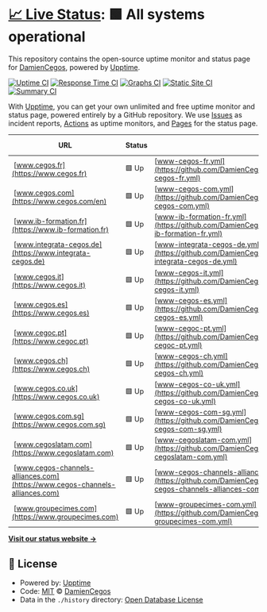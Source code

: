 # [📈 Live Status](https://DamienCegos.github.io/upptime): <!--live status--> **🟩 All systems operational**

This repository contains the open-source uptime monitor and status page for [DamienCegos](https://DamienCegos.github.io/upptime), powered by [Upptime](https://github.com/upptime/upptime).

[![Uptime CI](https://github.com/DamienCegos/upptime/workflows/Uptime%20CI/badge.svg)](https://github.com/DamienCegos/upptime/actions?query=workflow%3A%22Uptime+CI%22)
[![Response Time CI](https://github.com/DamienCegos/upptime/workflows/Response%20Time%20CI/badge.svg)](https://github.com/DamienCegos/upptime/actions?query=workflow%3A%22Response+Time+CI%22)
[![Graphs CI](https://github.com/DamienCegos/upptime/workflows/Graphs%20CI/badge.svg)](https://github.com/DamienCegos/upptime/actions?query=workflow%3A%22Graphs+CI%22)
[![Static Site CI](https://github.com/DamienCegos/upptime/workflows/Static%20Site%20CI/badge.svg)](https://github.com/DamienCegos/upptime/actions?query=workflow%3A%22Static+Site+CI%22)
[![Summary CI](https://github.com/DamienCegos/upptime/workflows/Summary%20CI/badge.svg)](https://github.com/DamienCegos/upptime/actions?query=workflow%3A%22Summary+CI%22)

With [Upptime](https://upptime.js.org), you can get your own unlimited and free uptime monitor and status page, powered entirely by a GitHub repository. We use [Issues](https://github.com/DamienCegos/upptime/issues) as incident reports, [Actions](https://github.com/DamienCegos/upptime/actions) as uptime monitors, and [Pages](https://DamienCegos.github.io/upptime) for the status page.

<!--start: status pages-->
<!-- This summary is generated by Upptime (https://github.com/upptime/upptime) -->
<!-- Do not edit this manually, your changes will be overwritten -->
<!-- prettier-ignore -->
| URL | Status | History | Response Time | Uptime |
| --- | ------ | ------- | ------------- | ------ |
| <img alt="" src="https://icons.duckduckgo.com/ip3/www.cegos.fr.ico" height="13"> [www.cegos.fr](https://www.cegos.fr) | 🟩 Up | [www-cegos-fr.yml](https://github.com/DamienCegos/upptime/commits/HEAD/history/www-cegos-fr.yml) | <details><summary><img alt="Response time graph" src="./graphs/www-cegos-fr/response-time-week.png" height="20"> 2224ms</summary><br><a href="https://DamienCegos.github.io/upptime/history/www-cegos-fr"><img alt="Response time 2271" src="https://img.shields.io/endpoint?url=https%3A%2F%2Fraw.githubusercontent.com%2FDamienCegos%2Fupptime%2FHEAD%2Fapi%2Fwww-cegos-fr%2Fresponse-time.json"></a><br><a href="https://DamienCegos.github.io/upptime/history/www-cegos-fr"><img alt="24-hour response time 885" src="https://img.shields.io/endpoint?url=https%3A%2F%2Fraw.githubusercontent.com%2FDamienCegos%2Fupptime%2FHEAD%2Fapi%2Fwww-cegos-fr%2Fresponse-time-day.json"></a><br><a href="https://DamienCegos.github.io/upptime/history/www-cegos-fr"><img alt="7-day response time 2224" src="https://img.shields.io/endpoint?url=https%3A%2F%2Fraw.githubusercontent.com%2FDamienCegos%2Fupptime%2FHEAD%2Fapi%2Fwww-cegos-fr%2Fresponse-time-week.json"></a><br><a href="https://DamienCegos.github.io/upptime/history/www-cegos-fr"><img alt="30-day response time 2322" src="https://img.shields.io/endpoint?url=https%3A%2F%2Fraw.githubusercontent.com%2FDamienCegos%2Fupptime%2FHEAD%2Fapi%2Fwww-cegos-fr%2Fresponse-time-month.json"></a><br><a href="https://DamienCegos.github.io/upptime/history/www-cegos-fr"><img alt="1-year response time 2271" src="https://img.shields.io/endpoint?url=https%3A%2F%2Fraw.githubusercontent.com%2FDamienCegos%2Fupptime%2FHEAD%2Fapi%2Fwww-cegos-fr%2Fresponse-time-year.json"></a></details> | <details><summary><a href="https://DamienCegos.github.io/upptime/history/www-cegos-fr">100.00%</a></summary><a href="https://DamienCegos.github.io/upptime/history/www-cegos-fr"><img alt="All-time uptime 100.00%" src="https://img.shields.io/endpoint?url=https%3A%2F%2Fraw.githubusercontent.com%2FDamienCegos%2Fupptime%2FHEAD%2Fapi%2Fwww-cegos-fr%2Fuptime.json"></a><br><a href="https://DamienCegos.github.io/upptime/history/www-cegos-fr"><img alt="24-hour uptime 100.00%" src="https://img.shields.io/endpoint?url=https%3A%2F%2Fraw.githubusercontent.com%2FDamienCegos%2Fupptime%2FHEAD%2Fapi%2Fwww-cegos-fr%2Fuptime-day.json"></a><br><a href="https://DamienCegos.github.io/upptime/history/www-cegos-fr"><img alt="7-day uptime 100.00%" src="https://img.shields.io/endpoint?url=https%3A%2F%2Fraw.githubusercontent.com%2FDamienCegos%2Fupptime%2FHEAD%2Fapi%2Fwww-cegos-fr%2Fuptime-week.json"></a><br><a href="https://DamienCegos.github.io/upptime/history/www-cegos-fr"><img alt="30-day uptime 100.00%" src="https://img.shields.io/endpoint?url=https%3A%2F%2Fraw.githubusercontent.com%2FDamienCegos%2Fupptime%2FHEAD%2Fapi%2Fwww-cegos-fr%2Fuptime-month.json"></a><br><a href="https://DamienCegos.github.io/upptime/history/www-cegos-fr"><img alt="1-year uptime 100.00%" src="https://img.shields.io/endpoint?url=https%3A%2F%2Fraw.githubusercontent.com%2FDamienCegos%2Fupptime%2FHEAD%2Fapi%2Fwww-cegos-fr%2Fuptime-year.json"></a></details>
| <img alt="" src="https://icons.duckduckgo.com/ip3/www.cegos.com.ico" height="13"> [www.cegos.com](https://www.cegos.com/en) | 🟩 Up | [www-cegos-com.yml](https://github.com/DamienCegos/upptime/commits/HEAD/history/www-cegos-com.yml) | <details><summary><img alt="Response time graph" src="./graphs/www-cegos-com/response-time-week.png" height="20"> 2799ms</summary><br><a href="https://DamienCegos.github.io/upptime/history/www-cegos-com"><img alt="Response time 2585" src="https://img.shields.io/endpoint?url=https%3A%2F%2Fraw.githubusercontent.com%2FDamienCegos%2Fupptime%2FHEAD%2Fapi%2Fwww-cegos-com%2Fresponse-time.json"></a><br><a href="https://DamienCegos.github.io/upptime/history/www-cegos-com"><img alt="24-hour response time 2741" src="https://img.shields.io/endpoint?url=https%3A%2F%2Fraw.githubusercontent.com%2FDamienCegos%2Fupptime%2FHEAD%2Fapi%2Fwww-cegos-com%2Fresponse-time-day.json"></a><br><a href="https://DamienCegos.github.io/upptime/history/www-cegos-com"><img alt="7-day response time 2799" src="https://img.shields.io/endpoint?url=https%3A%2F%2Fraw.githubusercontent.com%2FDamienCegos%2Fupptime%2FHEAD%2Fapi%2Fwww-cegos-com%2Fresponse-time-week.json"></a><br><a href="https://DamienCegos.github.io/upptime/history/www-cegos-com"><img alt="30-day response time 2653" src="https://img.shields.io/endpoint?url=https%3A%2F%2Fraw.githubusercontent.com%2FDamienCegos%2Fupptime%2FHEAD%2Fapi%2Fwww-cegos-com%2Fresponse-time-month.json"></a><br><a href="https://DamienCegos.github.io/upptime/history/www-cegos-com"><img alt="1-year response time 2585" src="https://img.shields.io/endpoint?url=https%3A%2F%2Fraw.githubusercontent.com%2FDamienCegos%2Fupptime%2FHEAD%2Fapi%2Fwww-cegos-com%2Fresponse-time-year.json"></a></details> | <details><summary><a href="https://DamienCegos.github.io/upptime/history/www-cegos-com">100.00%</a></summary><a href="https://DamienCegos.github.io/upptime/history/www-cegos-com"><img alt="All-time uptime 100.00%" src="https://img.shields.io/endpoint?url=https%3A%2F%2Fraw.githubusercontent.com%2FDamienCegos%2Fupptime%2FHEAD%2Fapi%2Fwww-cegos-com%2Fuptime.json"></a><br><a href="https://DamienCegos.github.io/upptime/history/www-cegos-com"><img alt="24-hour uptime 100.00%" src="https://img.shields.io/endpoint?url=https%3A%2F%2Fraw.githubusercontent.com%2FDamienCegos%2Fupptime%2FHEAD%2Fapi%2Fwww-cegos-com%2Fuptime-day.json"></a><br><a href="https://DamienCegos.github.io/upptime/history/www-cegos-com"><img alt="7-day uptime 100.00%" src="https://img.shields.io/endpoint?url=https%3A%2F%2Fraw.githubusercontent.com%2FDamienCegos%2Fupptime%2FHEAD%2Fapi%2Fwww-cegos-com%2Fuptime-week.json"></a><br><a href="https://DamienCegos.github.io/upptime/history/www-cegos-com"><img alt="30-day uptime 100.00%" src="https://img.shields.io/endpoint?url=https%3A%2F%2Fraw.githubusercontent.com%2FDamienCegos%2Fupptime%2FHEAD%2Fapi%2Fwww-cegos-com%2Fuptime-month.json"></a><br><a href="https://DamienCegos.github.io/upptime/history/www-cegos-com"><img alt="1-year uptime 100.00%" src="https://img.shields.io/endpoint?url=https%3A%2F%2Fraw.githubusercontent.com%2FDamienCegos%2Fupptime%2FHEAD%2Fapi%2Fwww-cegos-com%2Fuptime-year.json"></a></details>
| <img alt="" src="https://icons.duckduckgo.com/ip3/www.ib-formation.fr.ico" height="13"> [www.ib-formation.fr](https://www.ib-formation.fr) | 🟩 Up | [www-ib-formation-fr.yml](https://github.com/DamienCegos/upptime/commits/HEAD/history/www-ib-formation-fr.yml) | <details><summary><img alt="Response time graph" src="./graphs/www-ib-formation-fr/response-time-week.png" height="20"> 2508ms</summary><br><a href="https://DamienCegos.github.io/upptime/history/www-ib-formation-fr"><img alt="Response time 2473" src="https://img.shields.io/endpoint?url=https%3A%2F%2Fraw.githubusercontent.com%2FDamienCegos%2Fupptime%2FHEAD%2Fapi%2Fwww-ib-formation-fr%2Fresponse-time.json"></a><br><a href="https://DamienCegos.github.io/upptime/history/www-ib-formation-fr"><img alt="24-hour response time 2351" src="https://img.shields.io/endpoint?url=https%3A%2F%2Fraw.githubusercontent.com%2FDamienCegos%2Fupptime%2FHEAD%2Fapi%2Fwww-ib-formation-fr%2Fresponse-time-day.json"></a><br><a href="https://DamienCegos.github.io/upptime/history/www-ib-formation-fr"><img alt="7-day response time 2508" src="https://img.shields.io/endpoint?url=https%3A%2F%2Fraw.githubusercontent.com%2FDamienCegos%2Fupptime%2FHEAD%2Fapi%2Fwww-ib-formation-fr%2Fresponse-time-week.json"></a><br><a href="https://DamienCegos.github.io/upptime/history/www-ib-formation-fr"><img alt="30-day response time 2453" src="https://img.shields.io/endpoint?url=https%3A%2F%2Fraw.githubusercontent.com%2FDamienCegos%2Fupptime%2FHEAD%2Fapi%2Fwww-ib-formation-fr%2Fresponse-time-month.json"></a><br><a href="https://DamienCegos.github.io/upptime/history/www-ib-formation-fr"><img alt="1-year response time 2473" src="https://img.shields.io/endpoint?url=https%3A%2F%2Fraw.githubusercontent.com%2FDamienCegos%2Fupptime%2FHEAD%2Fapi%2Fwww-ib-formation-fr%2Fresponse-time-year.json"></a></details> | <details><summary><a href="https://DamienCegos.github.io/upptime/history/www-ib-formation-fr">100.00%</a></summary><a href="https://DamienCegos.github.io/upptime/history/www-ib-formation-fr"><img alt="All-time uptime 99.94%" src="https://img.shields.io/endpoint?url=https%3A%2F%2Fraw.githubusercontent.com%2FDamienCegos%2Fupptime%2FHEAD%2Fapi%2Fwww-ib-formation-fr%2Fuptime.json"></a><br><a href="https://DamienCegos.github.io/upptime/history/www-ib-formation-fr"><img alt="24-hour uptime 100.00%" src="https://img.shields.io/endpoint?url=https%3A%2F%2Fraw.githubusercontent.com%2FDamienCegos%2Fupptime%2FHEAD%2Fapi%2Fwww-ib-formation-fr%2Fuptime-day.json"></a><br><a href="https://DamienCegos.github.io/upptime/history/www-ib-formation-fr"><img alt="7-day uptime 100.00%" src="https://img.shields.io/endpoint?url=https%3A%2F%2Fraw.githubusercontent.com%2FDamienCegos%2Fupptime%2FHEAD%2Fapi%2Fwww-ib-formation-fr%2Fuptime-week.json"></a><br><a href="https://DamienCegos.github.io/upptime/history/www-ib-formation-fr"><img alt="30-day uptime 99.96%" src="https://img.shields.io/endpoint?url=https%3A%2F%2Fraw.githubusercontent.com%2FDamienCegos%2Fupptime%2FHEAD%2Fapi%2Fwww-ib-formation-fr%2Fuptime-month.json"></a><br><a href="https://DamienCegos.github.io/upptime/history/www-ib-formation-fr"><img alt="1-year uptime 99.94%" src="https://img.shields.io/endpoint?url=https%3A%2F%2Fraw.githubusercontent.com%2FDamienCegos%2Fupptime%2FHEAD%2Fapi%2Fwww-ib-formation-fr%2Fuptime-year.json"></a></details>
| <img alt="" src="https://icons.duckduckgo.com/ip3/www.integrata-cegos.de.ico" height="13"> [www.integrata-cegos.de](https://www.integrata-cegos.de) | 🟩 Up | [www-integrata-cegos-de.yml](https://github.com/DamienCegos/upptime/commits/HEAD/history/www-integrata-cegos-de.yml) | <details><summary><img alt="Response time graph" src="./graphs/www-integrata-cegos-de/response-time-week.png" height="20"> 2476ms</summary><br><a href="https://DamienCegos.github.io/upptime/history/www-integrata-cegos-de"><img alt="Response time 2287" src="https://img.shields.io/endpoint?url=https%3A%2F%2Fraw.githubusercontent.com%2FDamienCegos%2Fupptime%2FHEAD%2Fapi%2Fwww-integrata-cegos-de%2Fresponse-time.json"></a><br><a href="https://DamienCegos.github.io/upptime/history/www-integrata-cegos-de"><img alt="24-hour response time 2263" src="https://img.shields.io/endpoint?url=https%3A%2F%2Fraw.githubusercontent.com%2FDamienCegos%2Fupptime%2FHEAD%2Fapi%2Fwww-integrata-cegos-de%2Fresponse-time-day.json"></a><br><a href="https://DamienCegos.github.io/upptime/history/www-integrata-cegos-de"><img alt="7-day response time 2476" src="https://img.shields.io/endpoint?url=https%3A%2F%2Fraw.githubusercontent.com%2FDamienCegos%2Fupptime%2FHEAD%2Fapi%2Fwww-integrata-cegos-de%2Fresponse-time-week.json"></a><br><a href="https://DamienCegos.github.io/upptime/history/www-integrata-cegos-de"><img alt="30-day response time 2391" src="https://img.shields.io/endpoint?url=https%3A%2F%2Fraw.githubusercontent.com%2FDamienCegos%2Fupptime%2FHEAD%2Fapi%2Fwww-integrata-cegos-de%2Fresponse-time-month.json"></a><br><a href="https://DamienCegos.github.io/upptime/history/www-integrata-cegos-de"><img alt="1-year response time 2287" src="https://img.shields.io/endpoint?url=https%3A%2F%2Fraw.githubusercontent.com%2FDamienCegos%2Fupptime%2FHEAD%2Fapi%2Fwww-integrata-cegos-de%2Fresponse-time-year.json"></a></details> | <details><summary><a href="https://DamienCegos.github.io/upptime/history/www-integrata-cegos-de">100.00%</a></summary><a href="https://DamienCegos.github.io/upptime/history/www-integrata-cegos-de"><img alt="All-time uptime 100.00%" src="https://img.shields.io/endpoint?url=https%3A%2F%2Fraw.githubusercontent.com%2FDamienCegos%2Fupptime%2FHEAD%2Fapi%2Fwww-integrata-cegos-de%2Fuptime.json"></a><br><a href="https://DamienCegos.github.io/upptime/history/www-integrata-cegos-de"><img alt="24-hour uptime 100.00%" src="https://img.shields.io/endpoint?url=https%3A%2F%2Fraw.githubusercontent.com%2FDamienCegos%2Fupptime%2FHEAD%2Fapi%2Fwww-integrata-cegos-de%2Fuptime-day.json"></a><br><a href="https://DamienCegos.github.io/upptime/history/www-integrata-cegos-de"><img alt="7-day uptime 100.00%" src="https://img.shields.io/endpoint?url=https%3A%2F%2Fraw.githubusercontent.com%2FDamienCegos%2Fupptime%2FHEAD%2Fapi%2Fwww-integrata-cegos-de%2Fuptime-week.json"></a><br><a href="https://DamienCegos.github.io/upptime/history/www-integrata-cegos-de"><img alt="30-day uptime 100.00%" src="https://img.shields.io/endpoint?url=https%3A%2F%2Fraw.githubusercontent.com%2FDamienCegos%2Fupptime%2FHEAD%2Fapi%2Fwww-integrata-cegos-de%2Fuptime-month.json"></a><br><a href="https://DamienCegos.github.io/upptime/history/www-integrata-cegos-de"><img alt="1-year uptime 100.00%" src="https://img.shields.io/endpoint?url=https%3A%2F%2Fraw.githubusercontent.com%2FDamienCegos%2Fupptime%2FHEAD%2Fapi%2Fwww-integrata-cegos-de%2Fuptime-year.json"></a></details>
| <img alt="" src="https://icons.duckduckgo.com/ip3/www.cegos.it.ico" height="13"> [www.cegos.it](https://www.cegos.it) | 🟩 Up | [www-cegos-it.yml](https://github.com/DamienCegos/upptime/commits/HEAD/history/www-cegos-it.yml) | <details><summary><img alt="Response time graph" src="./graphs/www-cegos-it/response-time-week.png" height="20"> 2346ms</summary><br><a href="https://DamienCegos.github.io/upptime/history/www-cegos-it"><img alt="Response time 2264" src="https://img.shields.io/endpoint?url=https%3A%2F%2Fraw.githubusercontent.com%2FDamienCegos%2Fupptime%2FHEAD%2Fapi%2Fwww-cegos-it%2Fresponse-time.json"></a><br><a href="https://DamienCegos.github.io/upptime/history/www-cegos-it"><img alt="24-hour response time 1997" src="https://img.shields.io/endpoint?url=https%3A%2F%2Fraw.githubusercontent.com%2FDamienCegos%2Fupptime%2FHEAD%2Fapi%2Fwww-cegos-it%2Fresponse-time-day.json"></a><br><a href="https://DamienCegos.github.io/upptime/history/www-cegos-it"><img alt="7-day response time 2346" src="https://img.shields.io/endpoint?url=https%3A%2F%2Fraw.githubusercontent.com%2FDamienCegos%2Fupptime%2FHEAD%2Fapi%2Fwww-cegos-it%2Fresponse-time-week.json"></a><br><a href="https://DamienCegos.github.io/upptime/history/www-cegos-it"><img alt="30-day response time 2319" src="https://img.shields.io/endpoint?url=https%3A%2F%2Fraw.githubusercontent.com%2FDamienCegos%2Fupptime%2FHEAD%2Fapi%2Fwww-cegos-it%2Fresponse-time-month.json"></a><br><a href="https://DamienCegos.github.io/upptime/history/www-cegos-it"><img alt="1-year response time 2264" src="https://img.shields.io/endpoint?url=https%3A%2F%2Fraw.githubusercontent.com%2FDamienCegos%2Fupptime%2FHEAD%2Fapi%2Fwww-cegos-it%2Fresponse-time-year.json"></a></details> | <details><summary><a href="https://DamienCegos.github.io/upptime/history/www-cegos-it">100.00%</a></summary><a href="https://DamienCegos.github.io/upptime/history/www-cegos-it"><img alt="All-time uptime 100.00%" src="https://img.shields.io/endpoint?url=https%3A%2F%2Fraw.githubusercontent.com%2FDamienCegos%2Fupptime%2FHEAD%2Fapi%2Fwww-cegos-it%2Fuptime.json"></a><br><a href="https://DamienCegos.github.io/upptime/history/www-cegos-it"><img alt="24-hour uptime 100.00%" src="https://img.shields.io/endpoint?url=https%3A%2F%2Fraw.githubusercontent.com%2FDamienCegos%2Fupptime%2FHEAD%2Fapi%2Fwww-cegos-it%2Fuptime-day.json"></a><br><a href="https://DamienCegos.github.io/upptime/history/www-cegos-it"><img alt="7-day uptime 100.00%" src="https://img.shields.io/endpoint?url=https%3A%2F%2Fraw.githubusercontent.com%2FDamienCegos%2Fupptime%2FHEAD%2Fapi%2Fwww-cegos-it%2Fuptime-week.json"></a><br><a href="https://DamienCegos.github.io/upptime/history/www-cegos-it"><img alt="30-day uptime 100.00%" src="https://img.shields.io/endpoint?url=https%3A%2F%2Fraw.githubusercontent.com%2FDamienCegos%2Fupptime%2FHEAD%2Fapi%2Fwww-cegos-it%2Fuptime-month.json"></a><br><a href="https://DamienCegos.github.io/upptime/history/www-cegos-it"><img alt="1-year uptime 100.00%" src="https://img.shields.io/endpoint?url=https%3A%2F%2Fraw.githubusercontent.com%2FDamienCegos%2Fupptime%2FHEAD%2Fapi%2Fwww-cegos-it%2Fuptime-year.json"></a></details>
| <img alt="" src="https://icons.duckduckgo.com/ip3/www.cegos.es.ico" height="13"> [www.cegos.es](https://www.cegos.es) | 🟩 Up | [www-cegos-es.yml](https://github.com/DamienCegos/upptime/commits/HEAD/history/www-cegos-es.yml) | <details><summary><img alt="Response time graph" src="./graphs/www-cegos-es/response-time-week.png" height="20"> 2829ms</summary><br><a href="https://DamienCegos.github.io/upptime/history/www-cegos-es"><img alt="Response time 2809" src="https://img.shields.io/endpoint?url=https%3A%2F%2Fraw.githubusercontent.com%2FDamienCegos%2Fupptime%2FHEAD%2Fapi%2Fwww-cegos-es%2Fresponse-time.json"></a><br><a href="https://DamienCegos.github.io/upptime/history/www-cegos-es"><img alt="24-hour response time 2542" src="https://img.shields.io/endpoint?url=https%3A%2F%2Fraw.githubusercontent.com%2FDamienCegos%2Fupptime%2FHEAD%2Fapi%2Fwww-cegos-es%2Fresponse-time-day.json"></a><br><a href="https://DamienCegos.github.io/upptime/history/www-cegos-es"><img alt="7-day response time 2829" src="https://img.shields.io/endpoint?url=https%3A%2F%2Fraw.githubusercontent.com%2FDamienCegos%2Fupptime%2FHEAD%2Fapi%2Fwww-cegos-es%2Fresponse-time-week.json"></a><br><a href="https://DamienCegos.github.io/upptime/history/www-cegos-es"><img alt="30-day response time 3272" src="https://img.shields.io/endpoint?url=https%3A%2F%2Fraw.githubusercontent.com%2FDamienCegos%2Fupptime%2FHEAD%2Fapi%2Fwww-cegos-es%2Fresponse-time-month.json"></a><br><a href="https://DamienCegos.github.io/upptime/history/www-cegos-es"><img alt="1-year response time 2809" src="https://img.shields.io/endpoint?url=https%3A%2F%2Fraw.githubusercontent.com%2FDamienCegos%2Fupptime%2FHEAD%2Fapi%2Fwww-cegos-es%2Fresponse-time-year.json"></a></details> | <details><summary><a href="https://DamienCegos.github.io/upptime/history/www-cegos-es">100.00%</a></summary><a href="https://DamienCegos.github.io/upptime/history/www-cegos-es"><img alt="All-time uptime 100.00%" src="https://img.shields.io/endpoint?url=https%3A%2F%2Fraw.githubusercontent.com%2FDamienCegos%2Fupptime%2FHEAD%2Fapi%2Fwww-cegos-es%2Fuptime.json"></a><br><a href="https://DamienCegos.github.io/upptime/history/www-cegos-es"><img alt="24-hour uptime 100.00%" src="https://img.shields.io/endpoint?url=https%3A%2F%2Fraw.githubusercontent.com%2FDamienCegos%2Fupptime%2FHEAD%2Fapi%2Fwww-cegos-es%2Fuptime-day.json"></a><br><a href="https://DamienCegos.github.io/upptime/history/www-cegos-es"><img alt="7-day uptime 100.00%" src="https://img.shields.io/endpoint?url=https%3A%2F%2Fraw.githubusercontent.com%2FDamienCegos%2Fupptime%2FHEAD%2Fapi%2Fwww-cegos-es%2Fuptime-week.json"></a><br><a href="https://DamienCegos.github.io/upptime/history/www-cegos-es"><img alt="30-day uptime 100.00%" src="https://img.shields.io/endpoint?url=https%3A%2F%2Fraw.githubusercontent.com%2FDamienCegos%2Fupptime%2FHEAD%2Fapi%2Fwww-cegos-es%2Fuptime-month.json"></a><br><a href="https://DamienCegos.github.io/upptime/history/www-cegos-es"><img alt="1-year uptime 100.00%" src="https://img.shields.io/endpoint?url=https%3A%2F%2Fraw.githubusercontent.com%2FDamienCegos%2Fupptime%2FHEAD%2Fapi%2Fwww-cegos-es%2Fuptime-year.json"></a></details>
| <img alt="" src="https://icons.duckduckgo.com/ip3/www.cegoc.pt.ico" height="13"> [www.cegoc.pt](https://www.cegoc.pt) | 🟩 Up | [www-cegoc-pt.yml](https://github.com/DamienCegos/upptime/commits/HEAD/history/www-cegoc-pt.yml) | <details><summary><img alt="Response time graph" src="./graphs/www-cegoc-pt/response-time-week.png" height="20"> 1807ms</summary><br><a href="https://DamienCegos.github.io/upptime/history/www-cegoc-pt"><img alt="Response time 1921" src="https://img.shields.io/endpoint?url=https%3A%2F%2Fraw.githubusercontent.com%2FDamienCegos%2Fupptime%2FHEAD%2Fapi%2Fwww-cegoc-pt%2Fresponse-time.json"></a><br><a href="https://DamienCegos.github.io/upptime/history/www-cegoc-pt"><img alt="24-hour response time 1316" src="https://img.shields.io/endpoint?url=https%3A%2F%2Fraw.githubusercontent.com%2FDamienCegos%2Fupptime%2FHEAD%2Fapi%2Fwww-cegoc-pt%2Fresponse-time-day.json"></a><br><a href="https://DamienCegos.github.io/upptime/history/www-cegoc-pt"><img alt="7-day response time 1807" src="https://img.shields.io/endpoint?url=https%3A%2F%2Fraw.githubusercontent.com%2FDamienCegos%2Fupptime%2FHEAD%2Fapi%2Fwww-cegoc-pt%2Fresponse-time-week.json"></a><br><a href="https://DamienCegos.github.io/upptime/history/www-cegoc-pt"><img alt="30-day response time 2113" src="https://img.shields.io/endpoint?url=https%3A%2F%2Fraw.githubusercontent.com%2FDamienCegos%2Fupptime%2FHEAD%2Fapi%2Fwww-cegoc-pt%2Fresponse-time-month.json"></a><br><a href="https://DamienCegos.github.io/upptime/history/www-cegoc-pt"><img alt="1-year response time 1921" src="https://img.shields.io/endpoint?url=https%3A%2F%2Fraw.githubusercontent.com%2FDamienCegos%2Fupptime%2FHEAD%2Fapi%2Fwww-cegoc-pt%2Fresponse-time-year.json"></a></details> | <details><summary><a href="https://DamienCegos.github.io/upptime/history/www-cegoc-pt">100.00%</a></summary><a href="https://DamienCegos.github.io/upptime/history/www-cegoc-pt"><img alt="All-time uptime 100.00%" src="https://img.shields.io/endpoint?url=https%3A%2F%2Fraw.githubusercontent.com%2FDamienCegos%2Fupptime%2FHEAD%2Fapi%2Fwww-cegoc-pt%2Fuptime.json"></a><br><a href="https://DamienCegos.github.io/upptime/history/www-cegoc-pt"><img alt="24-hour uptime 100.00%" src="https://img.shields.io/endpoint?url=https%3A%2F%2Fraw.githubusercontent.com%2FDamienCegos%2Fupptime%2FHEAD%2Fapi%2Fwww-cegoc-pt%2Fuptime-day.json"></a><br><a href="https://DamienCegos.github.io/upptime/history/www-cegoc-pt"><img alt="7-day uptime 100.00%" src="https://img.shields.io/endpoint?url=https%3A%2F%2Fraw.githubusercontent.com%2FDamienCegos%2Fupptime%2FHEAD%2Fapi%2Fwww-cegoc-pt%2Fuptime-week.json"></a><br><a href="https://DamienCegos.github.io/upptime/history/www-cegoc-pt"><img alt="30-day uptime 100.00%" src="https://img.shields.io/endpoint?url=https%3A%2F%2Fraw.githubusercontent.com%2FDamienCegos%2Fupptime%2FHEAD%2Fapi%2Fwww-cegoc-pt%2Fuptime-month.json"></a><br><a href="https://DamienCegos.github.io/upptime/history/www-cegoc-pt"><img alt="1-year uptime 100.00%" src="https://img.shields.io/endpoint?url=https%3A%2F%2Fraw.githubusercontent.com%2FDamienCegos%2Fupptime%2FHEAD%2Fapi%2Fwww-cegoc-pt%2Fuptime-year.json"></a></details>
| <img alt="" src="https://icons.duckduckgo.com/ip3/www.cegos.ch.ico" height="13"> [www.cegos.ch](https://www.cegos.ch) | 🟩 Up | [www-cegos-ch.yml](https://github.com/DamienCegos/upptime/commits/HEAD/history/www-cegos-ch.yml) | <details><summary><img alt="Response time graph" src="./graphs/www-cegos-ch/response-time-week.png" height="20"> 2059ms</summary><br><a href="https://DamienCegos.github.io/upptime/history/www-cegos-ch"><img alt="Response time 2270" src="https://img.shields.io/endpoint?url=https%3A%2F%2Fraw.githubusercontent.com%2FDamienCegos%2Fupptime%2FHEAD%2Fapi%2Fwww-cegos-ch%2Fresponse-time.json"></a><br><a href="https://DamienCegos.github.io/upptime/history/www-cegos-ch"><img alt="24-hour response time 2069" src="https://img.shields.io/endpoint?url=https%3A%2F%2Fraw.githubusercontent.com%2FDamienCegos%2Fupptime%2FHEAD%2Fapi%2Fwww-cegos-ch%2Fresponse-time-day.json"></a><br><a href="https://DamienCegos.github.io/upptime/history/www-cegos-ch"><img alt="7-day response time 2059" src="https://img.shields.io/endpoint?url=https%3A%2F%2Fraw.githubusercontent.com%2FDamienCegos%2Fupptime%2FHEAD%2Fapi%2Fwww-cegos-ch%2Fresponse-time-week.json"></a><br><a href="https://DamienCegos.github.io/upptime/history/www-cegos-ch"><img alt="30-day response time 2516" src="https://img.shields.io/endpoint?url=https%3A%2F%2Fraw.githubusercontent.com%2FDamienCegos%2Fupptime%2FHEAD%2Fapi%2Fwww-cegos-ch%2Fresponse-time-month.json"></a><br><a href="https://DamienCegos.github.io/upptime/history/www-cegos-ch"><img alt="1-year response time 2270" src="https://img.shields.io/endpoint?url=https%3A%2F%2Fraw.githubusercontent.com%2FDamienCegos%2Fupptime%2FHEAD%2Fapi%2Fwww-cegos-ch%2Fresponse-time-year.json"></a></details> | <details><summary><a href="https://DamienCegos.github.io/upptime/history/www-cegos-ch">100.00%</a></summary><a href="https://DamienCegos.github.io/upptime/history/www-cegos-ch"><img alt="All-time uptime 100.00%" src="https://img.shields.io/endpoint?url=https%3A%2F%2Fraw.githubusercontent.com%2FDamienCegos%2Fupptime%2FHEAD%2Fapi%2Fwww-cegos-ch%2Fuptime.json"></a><br><a href="https://DamienCegos.github.io/upptime/history/www-cegos-ch"><img alt="24-hour uptime 100.00%" src="https://img.shields.io/endpoint?url=https%3A%2F%2Fraw.githubusercontent.com%2FDamienCegos%2Fupptime%2FHEAD%2Fapi%2Fwww-cegos-ch%2Fuptime-day.json"></a><br><a href="https://DamienCegos.github.io/upptime/history/www-cegos-ch"><img alt="7-day uptime 100.00%" src="https://img.shields.io/endpoint?url=https%3A%2F%2Fraw.githubusercontent.com%2FDamienCegos%2Fupptime%2FHEAD%2Fapi%2Fwww-cegos-ch%2Fuptime-week.json"></a><br><a href="https://DamienCegos.github.io/upptime/history/www-cegos-ch"><img alt="30-day uptime 100.00%" src="https://img.shields.io/endpoint?url=https%3A%2F%2Fraw.githubusercontent.com%2FDamienCegos%2Fupptime%2FHEAD%2Fapi%2Fwww-cegos-ch%2Fuptime-month.json"></a><br><a href="https://DamienCegos.github.io/upptime/history/www-cegos-ch"><img alt="1-year uptime 100.00%" src="https://img.shields.io/endpoint?url=https%3A%2F%2Fraw.githubusercontent.com%2FDamienCegos%2Fupptime%2FHEAD%2Fapi%2Fwww-cegos-ch%2Fuptime-year.json"></a></details>
| <img alt="" src="https://icons.duckduckgo.com/ip3/www.cegos.co.uk.ico" height="13"> [www.cegos.co.uk](https://www.cegos.co.uk) | 🟩 Up | [www-cegos-co-uk.yml](https://github.com/DamienCegos/upptime/commits/HEAD/history/www-cegos-co-uk.yml) | <details><summary><img alt="Response time graph" src="./graphs/www-cegos-co-uk/response-time-week.png" height="20"> 1948ms</summary><br><a href="https://DamienCegos.github.io/upptime/history/www-cegos-co-uk"><img alt="Response time 2055" src="https://img.shields.io/endpoint?url=https%3A%2F%2Fraw.githubusercontent.com%2FDamienCegos%2Fupptime%2FHEAD%2Fapi%2Fwww-cegos-co-uk%2Fresponse-time.json"></a><br><a href="https://DamienCegos.github.io/upptime/history/www-cegos-co-uk"><img alt="24-hour response time 1762" src="https://img.shields.io/endpoint?url=https%3A%2F%2Fraw.githubusercontent.com%2FDamienCegos%2Fupptime%2FHEAD%2Fapi%2Fwww-cegos-co-uk%2Fresponse-time-day.json"></a><br><a href="https://DamienCegos.github.io/upptime/history/www-cegos-co-uk"><img alt="7-day response time 1948" src="https://img.shields.io/endpoint?url=https%3A%2F%2Fraw.githubusercontent.com%2FDamienCegos%2Fupptime%2FHEAD%2Fapi%2Fwww-cegos-co-uk%2Fresponse-time-week.json"></a><br><a href="https://DamienCegos.github.io/upptime/history/www-cegos-co-uk"><img alt="30-day response time 2080" src="https://img.shields.io/endpoint?url=https%3A%2F%2Fraw.githubusercontent.com%2FDamienCegos%2Fupptime%2FHEAD%2Fapi%2Fwww-cegos-co-uk%2Fresponse-time-month.json"></a><br><a href="https://DamienCegos.github.io/upptime/history/www-cegos-co-uk"><img alt="1-year response time 2055" src="https://img.shields.io/endpoint?url=https%3A%2F%2Fraw.githubusercontent.com%2FDamienCegos%2Fupptime%2FHEAD%2Fapi%2Fwww-cegos-co-uk%2Fresponse-time-year.json"></a></details> | <details><summary><a href="https://DamienCegos.github.io/upptime/history/www-cegos-co-uk">100.00%</a></summary><a href="https://DamienCegos.github.io/upptime/history/www-cegos-co-uk"><img alt="All-time uptime 100.00%" src="https://img.shields.io/endpoint?url=https%3A%2F%2Fraw.githubusercontent.com%2FDamienCegos%2Fupptime%2FHEAD%2Fapi%2Fwww-cegos-co-uk%2Fuptime.json"></a><br><a href="https://DamienCegos.github.io/upptime/history/www-cegos-co-uk"><img alt="24-hour uptime 100.00%" src="https://img.shields.io/endpoint?url=https%3A%2F%2Fraw.githubusercontent.com%2FDamienCegos%2Fupptime%2FHEAD%2Fapi%2Fwww-cegos-co-uk%2Fuptime-day.json"></a><br><a href="https://DamienCegos.github.io/upptime/history/www-cegos-co-uk"><img alt="7-day uptime 100.00%" src="https://img.shields.io/endpoint?url=https%3A%2F%2Fraw.githubusercontent.com%2FDamienCegos%2Fupptime%2FHEAD%2Fapi%2Fwww-cegos-co-uk%2Fuptime-week.json"></a><br><a href="https://DamienCegos.github.io/upptime/history/www-cegos-co-uk"><img alt="30-day uptime 100.00%" src="https://img.shields.io/endpoint?url=https%3A%2F%2Fraw.githubusercontent.com%2FDamienCegos%2Fupptime%2FHEAD%2Fapi%2Fwww-cegos-co-uk%2Fuptime-month.json"></a><br><a href="https://DamienCegos.github.io/upptime/history/www-cegos-co-uk"><img alt="1-year uptime 100.00%" src="https://img.shields.io/endpoint?url=https%3A%2F%2Fraw.githubusercontent.com%2FDamienCegos%2Fupptime%2FHEAD%2Fapi%2Fwww-cegos-co-uk%2Fuptime-year.json"></a></details>
| <img alt="" src="https://icons.duckduckgo.com/ip3/www.cegos.com.sg.ico" height="13"> [www.cegos.com.sg](https://www.cegos.com.sg) | 🟩 Up | [www-cegos-com-sg.yml](https://github.com/DamienCegos/upptime/commits/HEAD/history/www-cegos-com-sg.yml) | <details><summary><img alt="Response time graph" src="./graphs/www-cegos-com-sg/response-time-week.png" height="20"> 4869ms</summary><br><a href="https://DamienCegos.github.io/upptime/history/www-cegos-com-sg"><img alt="Response time 4383" src="https://img.shields.io/endpoint?url=https%3A%2F%2Fraw.githubusercontent.com%2FDamienCegos%2Fupptime%2FHEAD%2Fapi%2Fwww-cegos-com-sg%2Fresponse-time.json"></a><br><a href="https://DamienCegos.github.io/upptime/history/www-cegos-com-sg"><img alt="24-hour response time 6585" src="https://img.shields.io/endpoint?url=https%3A%2F%2Fraw.githubusercontent.com%2FDamienCegos%2Fupptime%2FHEAD%2Fapi%2Fwww-cegos-com-sg%2Fresponse-time-day.json"></a><br><a href="https://DamienCegos.github.io/upptime/history/www-cegos-com-sg"><img alt="7-day response time 4869" src="https://img.shields.io/endpoint?url=https%3A%2F%2Fraw.githubusercontent.com%2FDamienCegos%2Fupptime%2FHEAD%2Fapi%2Fwww-cegos-com-sg%2Fresponse-time-week.json"></a><br><a href="https://DamienCegos.github.io/upptime/history/www-cegos-com-sg"><img alt="30-day response time 4495" src="https://img.shields.io/endpoint?url=https%3A%2F%2Fraw.githubusercontent.com%2FDamienCegos%2Fupptime%2FHEAD%2Fapi%2Fwww-cegos-com-sg%2Fresponse-time-month.json"></a><br><a href="https://DamienCegos.github.io/upptime/history/www-cegos-com-sg"><img alt="1-year response time 4383" src="https://img.shields.io/endpoint?url=https%3A%2F%2Fraw.githubusercontent.com%2FDamienCegos%2Fupptime%2FHEAD%2Fapi%2Fwww-cegos-com-sg%2Fresponse-time-year.json"></a></details> | <details><summary><a href="https://DamienCegos.github.io/upptime/history/www-cegos-com-sg">100.00%</a></summary><a href="https://DamienCegos.github.io/upptime/history/www-cegos-com-sg"><img alt="All-time uptime 100.00%" src="https://img.shields.io/endpoint?url=https%3A%2F%2Fraw.githubusercontent.com%2FDamienCegos%2Fupptime%2FHEAD%2Fapi%2Fwww-cegos-com-sg%2Fuptime.json"></a><br><a href="https://DamienCegos.github.io/upptime/history/www-cegos-com-sg"><img alt="24-hour uptime 100.00%" src="https://img.shields.io/endpoint?url=https%3A%2F%2Fraw.githubusercontent.com%2FDamienCegos%2Fupptime%2FHEAD%2Fapi%2Fwww-cegos-com-sg%2Fuptime-day.json"></a><br><a href="https://DamienCegos.github.io/upptime/history/www-cegos-com-sg"><img alt="7-day uptime 100.00%" src="https://img.shields.io/endpoint?url=https%3A%2F%2Fraw.githubusercontent.com%2FDamienCegos%2Fupptime%2FHEAD%2Fapi%2Fwww-cegos-com-sg%2Fuptime-week.json"></a><br><a href="https://DamienCegos.github.io/upptime/history/www-cegos-com-sg"><img alt="30-day uptime 100.00%" src="https://img.shields.io/endpoint?url=https%3A%2F%2Fraw.githubusercontent.com%2FDamienCegos%2Fupptime%2FHEAD%2Fapi%2Fwww-cegos-com-sg%2Fuptime-month.json"></a><br><a href="https://DamienCegos.github.io/upptime/history/www-cegos-com-sg"><img alt="1-year uptime 100.00%" src="https://img.shields.io/endpoint?url=https%3A%2F%2Fraw.githubusercontent.com%2FDamienCegos%2Fupptime%2FHEAD%2Fapi%2Fwww-cegos-com-sg%2Fuptime-year.json"></a></details>
| <img alt="" src="https://icons.duckduckgo.com/ip3/www.cegoslatam.com.ico" height="13"> [www.cegoslatam.com](https://www.cegoslatam.com) | 🟩 Up | [www-cegoslatam-com.yml](https://github.com/DamienCegos/upptime/commits/HEAD/history/www-cegoslatam-com.yml) | <details><summary><img alt="Response time graph" src="./graphs/www-cegoslatam-com/response-time-week.png" height="20"> 1943ms</summary><br><a href="https://DamienCegos.github.io/upptime/history/www-cegoslatam-com"><img alt="Response time 2047" src="https://img.shields.io/endpoint?url=https%3A%2F%2Fraw.githubusercontent.com%2FDamienCegos%2Fupptime%2FHEAD%2Fapi%2Fwww-cegoslatam-com%2Fresponse-time.json"></a><br><a href="https://DamienCegos.github.io/upptime/history/www-cegoslatam-com"><img alt="24-hour response time 1827" src="https://img.shields.io/endpoint?url=https%3A%2F%2Fraw.githubusercontent.com%2FDamienCegos%2Fupptime%2FHEAD%2Fapi%2Fwww-cegoslatam-com%2Fresponse-time-day.json"></a><br><a href="https://DamienCegos.github.io/upptime/history/www-cegoslatam-com"><img alt="7-day response time 1943" src="https://img.shields.io/endpoint?url=https%3A%2F%2Fraw.githubusercontent.com%2FDamienCegos%2Fupptime%2FHEAD%2Fapi%2Fwww-cegoslatam-com%2Fresponse-time-week.json"></a><br><a href="https://DamienCegos.github.io/upptime/history/www-cegoslatam-com"><img alt="30-day response time 2155" src="https://img.shields.io/endpoint?url=https%3A%2F%2Fraw.githubusercontent.com%2FDamienCegos%2Fupptime%2FHEAD%2Fapi%2Fwww-cegoslatam-com%2Fresponse-time-month.json"></a><br><a href="https://DamienCegos.github.io/upptime/history/www-cegoslatam-com"><img alt="1-year response time 2047" src="https://img.shields.io/endpoint?url=https%3A%2F%2Fraw.githubusercontent.com%2FDamienCegos%2Fupptime%2FHEAD%2Fapi%2Fwww-cegoslatam-com%2Fresponse-time-year.json"></a></details> | <details><summary><a href="https://DamienCegos.github.io/upptime/history/www-cegoslatam-com">100.00%</a></summary><a href="https://DamienCegos.github.io/upptime/history/www-cegoslatam-com"><img alt="All-time uptime 100.00%" src="https://img.shields.io/endpoint?url=https%3A%2F%2Fraw.githubusercontent.com%2FDamienCegos%2Fupptime%2FHEAD%2Fapi%2Fwww-cegoslatam-com%2Fuptime.json"></a><br><a href="https://DamienCegos.github.io/upptime/history/www-cegoslatam-com"><img alt="24-hour uptime 100.00%" src="https://img.shields.io/endpoint?url=https%3A%2F%2Fraw.githubusercontent.com%2FDamienCegos%2Fupptime%2FHEAD%2Fapi%2Fwww-cegoslatam-com%2Fuptime-day.json"></a><br><a href="https://DamienCegos.github.io/upptime/history/www-cegoslatam-com"><img alt="7-day uptime 100.00%" src="https://img.shields.io/endpoint?url=https%3A%2F%2Fraw.githubusercontent.com%2FDamienCegos%2Fupptime%2FHEAD%2Fapi%2Fwww-cegoslatam-com%2Fuptime-week.json"></a><br><a href="https://DamienCegos.github.io/upptime/history/www-cegoslatam-com"><img alt="30-day uptime 100.00%" src="https://img.shields.io/endpoint?url=https%3A%2F%2Fraw.githubusercontent.com%2FDamienCegos%2Fupptime%2FHEAD%2Fapi%2Fwww-cegoslatam-com%2Fuptime-month.json"></a><br><a href="https://DamienCegos.github.io/upptime/history/www-cegoslatam-com"><img alt="1-year uptime 100.00%" src="https://img.shields.io/endpoint?url=https%3A%2F%2Fraw.githubusercontent.com%2FDamienCegos%2Fupptime%2FHEAD%2Fapi%2Fwww-cegoslatam-com%2Fuptime-year.json"></a></details>
| <img alt="" src="https://icons.duckduckgo.com/ip3/www.cegos-channels-alliances.com.ico" height="13"> [www.cegos-channels-alliances.com](https://www.cegos-channels-alliances.com) | 🟩 Up | [www-cegos-channels-alliances-com.yml](https://github.com/DamienCegos/upptime/commits/HEAD/history/www-cegos-channels-alliances-com.yml) | <details><summary><img alt="Response time graph" src="./graphs/www-cegos-channels-alliances-com/response-time-week.png" height="20"> 1656ms</summary><br><a href="https://DamienCegos.github.io/upptime/history/www-cegos-channels-alliances-com"><img alt="Response time 1811" src="https://img.shields.io/endpoint?url=https%3A%2F%2Fraw.githubusercontent.com%2FDamienCegos%2Fupptime%2FHEAD%2Fapi%2Fwww-cegos-channels-alliances-com%2Fresponse-time.json"></a><br><a href="https://DamienCegos.github.io/upptime/history/www-cegos-channels-alliances-com"><img alt="24-hour response time 1622" src="https://img.shields.io/endpoint?url=https%3A%2F%2Fraw.githubusercontent.com%2FDamienCegos%2Fupptime%2FHEAD%2Fapi%2Fwww-cegos-channels-alliances-com%2Fresponse-time-day.json"></a><br><a href="https://DamienCegos.github.io/upptime/history/www-cegos-channels-alliances-com"><img alt="7-day response time 1656" src="https://img.shields.io/endpoint?url=https%3A%2F%2Fraw.githubusercontent.com%2FDamienCegos%2Fupptime%2FHEAD%2Fapi%2Fwww-cegos-channels-alliances-com%2Fresponse-time-week.json"></a><br><a href="https://DamienCegos.github.io/upptime/history/www-cegos-channels-alliances-com"><img alt="30-day response time 1817" src="https://img.shields.io/endpoint?url=https%3A%2F%2Fraw.githubusercontent.com%2FDamienCegos%2Fupptime%2FHEAD%2Fapi%2Fwww-cegos-channels-alliances-com%2Fresponse-time-month.json"></a><br><a href="https://DamienCegos.github.io/upptime/history/www-cegos-channels-alliances-com"><img alt="1-year response time 1811" src="https://img.shields.io/endpoint?url=https%3A%2F%2Fraw.githubusercontent.com%2FDamienCegos%2Fupptime%2FHEAD%2Fapi%2Fwww-cegos-channels-alliances-com%2Fresponse-time-year.json"></a></details> | <details><summary><a href="https://DamienCegos.github.io/upptime/history/www-cegos-channels-alliances-com">100.00%</a></summary><a href="https://DamienCegos.github.io/upptime/history/www-cegos-channels-alliances-com"><img alt="All-time uptime 100.00%" src="https://img.shields.io/endpoint?url=https%3A%2F%2Fraw.githubusercontent.com%2FDamienCegos%2Fupptime%2FHEAD%2Fapi%2Fwww-cegos-channels-alliances-com%2Fuptime.json"></a><br><a href="https://DamienCegos.github.io/upptime/history/www-cegos-channels-alliances-com"><img alt="24-hour uptime 100.00%" src="https://img.shields.io/endpoint?url=https%3A%2F%2Fraw.githubusercontent.com%2FDamienCegos%2Fupptime%2FHEAD%2Fapi%2Fwww-cegos-channels-alliances-com%2Fuptime-day.json"></a><br><a href="https://DamienCegos.github.io/upptime/history/www-cegos-channels-alliances-com"><img alt="7-day uptime 100.00%" src="https://img.shields.io/endpoint?url=https%3A%2F%2Fraw.githubusercontent.com%2FDamienCegos%2Fupptime%2FHEAD%2Fapi%2Fwww-cegos-channels-alliances-com%2Fuptime-week.json"></a><br><a href="https://DamienCegos.github.io/upptime/history/www-cegos-channels-alliances-com"><img alt="30-day uptime 100.00%" src="https://img.shields.io/endpoint?url=https%3A%2F%2Fraw.githubusercontent.com%2FDamienCegos%2Fupptime%2FHEAD%2Fapi%2Fwww-cegos-channels-alliances-com%2Fuptime-month.json"></a><br><a href="https://DamienCegos.github.io/upptime/history/www-cegos-channels-alliances-com"><img alt="1-year uptime 100.00%" src="https://img.shields.io/endpoint?url=https%3A%2F%2Fraw.githubusercontent.com%2FDamienCegos%2Fupptime%2FHEAD%2Fapi%2Fwww-cegos-channels-alliances-com%2Fuptime-year.json"></a></details>
| <img alt="" src="https://icons.duckduckgo.com/ip3/www.groupecimes.com.ico" height="13"> [www.groupecimes.com](https://www.groupecimes.com) | 🟩 Up | [www-groupecimes-com.yml](https://github.com/DamienCegos/upptime/commits/HEAD/history/www-groupecimes-com.yml) | <details><summary><img alt="Response time graph" src="./graphs/www-groupecimes-com/response-time-week.png" height="20"> 1786ms</summary><br><a href="https://DamienCegos.github.io/upptime/history/www-groupecimes-com"><img alt="Response time 1901" src="https://img.shields.io/endpoint?url=https%3A%2F%2Fraw.githubusercontent.com%2FDamienCegos%2Fupptime%2FHEAD%2Fapi%2Fwww-groupecimes-com%2Fresponse-time.json"></a><br><a href="https://DamienCegos.github.io/upptime/history/www-groupecimes-com"><img alt="24-hour response time 1820" src="https://img.shields.io/endpoint?url=https%3A%2F%2Fraw.githubusercontent.com%2FDamienCegos%2Fupptime%2FHEAD%2Fapi%2Fwww-groupecimes-com%2Fresponse-time-day.json"></a><br><a href="https://DamienCegos.github.io/upptime/history/www-groupecimes-com"><img alt="7-day response time 1786" src="https://img.shields.io/endpoint?url=https%3A%2F%2Fraw.githubusercontent.com%2FDamienCegos%2Fupptime%2FHEAD%2Fapi%2Fwww-groupecimes-com%2Fresponse-time-week.json"></a><br><a href="https://DamienCegos.github.io/upptime/history/www-groupecimes-com"><img alt="30-day response time 1928" src="https://img.shields.io/endpoint?url=https%3A%2F%2Fraw.githubusercontent.com%2FDamienCegos%2Fupptime%2FHEAD%2Fapi%2Fwww-groupecimes-com%2Fresponse-time-month.json"></a><br><a href="https://DamienCegos.github.io/upptime/history/www-groupecimes-com"><img alt="1-year response time 1901" src="https://img.shields.io/endpoint?url=https%3A%2F%2Fraw.githubusercontent.com%2FDamienCegos%2Fupptime%2FHEAD%2Fapi%2Fwww-groupecimes-com%2Fresponse-time-year.json"></a></details> | <details><summary><a href="https://DamienCegos.github.io/upptime/history/www-groupecimes-com">100.00%</a></summary><a href="https://DamienCegos.github.io/upptime/history/www-groupecimes-com"><img alt="All-time uptime 100.00%" src="https://img.shields.io/endpoint?url=https%3A%2F%2Fraw.githubusercontent.com%2FDamienCegos%2Fupptime%2FHEAD%2Fapi%2Fwww-groupecimes-com%2Fuptime.json"></a><br><a href="https://DamienCegos.github.io/upptime/history/www-groupecimes-com"><img alt="24-hour uptime 100.00%" src="https://img.shields.io/endpoint?url=https%3A%2F%2Fraw.githubusercontent.com%2FDamienCegos%2Fupptime%2FHEAD%2Fapi%2Fwww-groupecimes-com%2Fuptime-day.json"></a><br><a href="https://DamienCegos.github.io/upptime/history/www-groupecimes-com"><img alt="7-day uptime 100.00%" src="https://img.shields.io/endpoint?url=https%3A%2F%2Fraw.githubusercontent.com%2FDamienCegos%2Fupptime%2FHEAD%2Fapi%2Fwww-groupecimes-com%2Fuptime-week.json"></a><br><a href="https://DamienCegos.github.io/upptime/history/www-groupecimes-com"><img alt="30-day uptime 100.00%" src="https://img.shields.io/endpoint?url=https%3A%2F%2Fraw.githubusercontent.com%2FDamienCegos%2Fupptime%2FHEAD%2Fapi%2Fwww-groupecimes-com%2Fuptime-month.json"></a><br><a href="https://DamienCegos.github.io/upptime/history/www-groupecimes-com"><img alt="1-year uptime 100.00%" src="https://img.shields.io/endpoint?url=https%3A%2F%2Fraw.githubusercontent.com%2FDamienCegos%2Fupptime%2FHEAD%2Fapi%2Fwww-groupecimes-com%2Fuptime-year.json"></a></details>

<!--end: status pages-->

[**Visit our status website →**](https://DamienCegos.github.io/upptime)

## 📄 License

- Powered by: [Upptime](https://github.com/upptime/upptime)
- Code: [MIT](./LICENSE) © [DamienCegos](https://DamienCegos.github.io/upptime)
- Data in the `./history` directory: [Open Database License](https://opendatacommons.org/licenses/odbl/1-0/)
